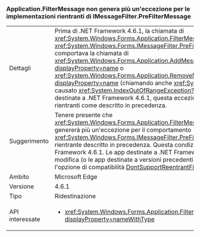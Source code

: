 ### <a name="applicationfiltermessage-no-longer-throws-for-re-entrant-implementations-of-imessagefilterprefiltermessage"></a>Application.FilterMessage non genera più un'eccezione per le implementazioni rientranti di IMessageFilter.PreFilterMessage

|   |   |
|---|---|
|Dettagli|Prima di .NET Framework 4.6.1, la chiamata di <xref:System.Windows.Forms.Application.FilterMessage(System.Windows.Forms.Message@)> con <xref:System.Windows.Forms.IMessageFilter.PreFilterMessage(System.Windows.Forms.Message@)> che comportava la chiamata di <xref:System.Windows.Forms.Application.AddMessageFilter(System.Windows.Forms.IMessageFilter)?displayProperty=name> o <xref:System.Windows.Forms.Application.RemoveMessageFilter(System.Windows.Forms.IMessageFilter)?displayProperty=name> (chiamando anche <xref:System.Windows.Forms.Application.DoEvents>) avrebbe causato <xref:System.IndexOutOfRangeException?displayProperty=name>. A partire dalle applicazioni destinate a .NET Framework 4.6.1, questa eccezione non viene più generata e si possono usare filtri rientranti come descritto in precedenza.|
|Suggerimento|Tenere presente che <xref:System.Windows.Forms.Application.FilterMessage(System.Windows.Forms.Message@)> non genererà più un'eccezione per il comportamento <xref:System.Windows.Forms.IMessageFilter.PreFilterMessage(System.Windows.Forms.Message@)> rientrante descritto in precedenza. Questa condizione influisce solo sulle applicazioni destinate a .NET Framework 4.6.1. Le app destinate a .NET Framework 4.6.1 possono rifiutare esplicitamente questa modifica (o le app destinate a versioni precedenti possono acconsentire esplicitamente) usando l'opzione di compatibilità [DontSupportReentrantFilterMessage](~/docs/framework/migration-guide/mitigation-custom-imessagefilter-prefiltermessage-implementations.md#mitigation).|
|Ambito|Microsoft Edge|
|Versione|4.6.1|
|Tipo|Ridestinazione|
|API interessate|<ul><li><xref:System.Windows.Forms.Application.FilterMessage(System.Windows.Forms.Message@)?displayProperty=nameWithType></li></ul>|

